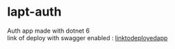 # lapt-auth
Auth app made with dotnet 6 <br>
link of deploy with swagger enabled : [linktodeployedapp](http://lapt-manager.azurewebsites.net/swagger/index.html)
